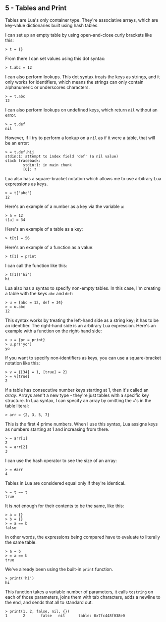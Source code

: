 ## 5 - Tables and Print

<!-- 5.1 tables: intro -->

Tables are Lua's only container type. They're associative arrays,
which are key-value dictionaries built using hash tables.

<!-- 5.2 tables: getting and setting identifier keys -->

I can set up an empty table by using open-and-close curly brackets
like this:

    > t = {}

From there I can set values using this dot syntax:

    > t.abc = 12

I can also perform lookups.
This dot syntax treats the keys as strings, and it only works for
identifiers, which means the strings can only contain
alphanumeric or underscores characters.

    > = t.abc
    12

I can also perform lookups on undefined keys, which return `nil`
without an error.

    > = t.def
    nil

However, if I try to perform a lookup on a `nil` as if it were a
table, that will be an error:

    > = t.def.hij
    stdin:1: attempt to index field 'def' (a nil value)
    stack traceback:
            stdin:1: in main chunk
            [C]: ?

<!-- 5.3 tables: getting and setting general keys -->

Lua also has a square-bracket notation which allows me to use
arbitrary Lua expressions as keys.

    > = t['abc']
    12

Here's an example of a number as a key via the variable `a`:

    > a = 12
    t[a] = 34

Here's an example of a table as a key:

    > t[t] = 56

Here's an example of a function as a value:

    > t[1] = print

I can call the function like this:

    > t[1]('hi')
    hi

<!-- 5.4 tables: literals -->

Lua also has a syntax to specify non-empty tables.
In this case, I'm creating a table with the keys `abc` and `def`:

    > u = {abc = 12, def = 34}
    > = u.abc
    12

This syntax works by treating the left-hand side as a string key;
it has to be an identifier.
The right-hand side is an arbitrary Lua expression.
Here's an example with a function on the right-hand side:

    > u = {pr = print}
    > u.pr('yo')
    yo

If you want to specify non-identifiers as keys, you can use
a square-bracket notation like this:

    > v = {[34] = 1, [true] = 2}
    > = v[true]
    2

<!-- 5.5 tables: arrays -->

If a table has consecutive number keys starting at 1, then
it's called an *array*. Arrays aren't a new type - they're
just tables with a specific key structure.
In Lua syntax, I can specify an array by omitting the `=`'s
in the table literal:

    > arr = {2, 3, 5, 7}

This is the first 4 prime numbers.
When I use this syntax, Lua assigns keys as numbers starting
at 1 and increasing from there.

    > = arr[1]
    2
    > = arr[2]
    3

I can use the hash operator to see the size of an array:

    > = #arr
    4

<!-- 5.6 tables: equality -->

Tables in Lua are considered equal only if they're identical.

    > = t == t
    true

It is *not* enough for their contents to be the same, like this:

    > a = {}
    > b = {}
    > = a == b
    false

In other words, the expressions being compared have to evaluate to
literally the same table.

    > a = b
    > = a == b
    true

<!-- 5.7 print -->

We've already been using the built-in `print` function.

    > print('hi')
    hi

This function takes a variable number of parameters, it calls `tostring`
on each of those parameters, joins them with tab characters,
adds a newline to the end, and sends that all to standard out.

    > print(1, 2, false, nil, {})
    1       2       false   nil      table: 0x7fc448f038e0

